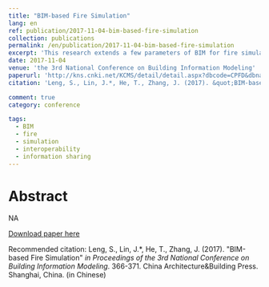 ```yaml
---
title: "BIM-based Fire Simulation"
lang: en
ref: publication/2017-11-04-bim-based-fire-simulation
collection: publications
permalink: /en/publication/2017-11-04-bim-based-fire-simulation
excerpt: 'This research extends a few parameters of BIM for fire simulation, and an algorithm to automatically generate FDS file is proposed'
date: 2017-11-04
venue: 'the 3rd National Conference on Building Information Modeling'
paperurl: 'http://kns.cnki.net/KCMS/detail/detail.aspx?dbcode=CPFD&dbname=CPFDLAST2018&filename=JGCB201711001065&v=MTc0NzJMeXJJYkxHNEg5Yk5ybzlGWmVzSkNSTkt1aGRobmo5OFRuanFxeGRFZU1PVUtyaWZadTl2SHlubFU3ek1JMXdk'
citation: 'Leng, S., Lin, J.*, He, T., Zhang, J. (2017). &quot;BIM-based Fire Simulation&quot; <i>in Proceedings of the 3rd National Conference on Building Information Modeling</i>. 366-371. China Architecture&Building Press. Shanghai, China. (in Chinese)'

comment: true
category: conference

tags: 
  - BIM
  - fire
  - simulation
  - interoperability
  - information sharing
---
```



Abstract
====

NA

[Download paper here](http://kns.cnki.net/KCMS/detail/detail.aspx?dbcode=CPFD&dbname=CPFDLAST2018&filename=JGCB201711001065&v=MTc0NzJMeXJJYkxHNEg5Yk5ybzlGWmVzSkNSTkt1aGRobmo5OFRuanFxeGRFZU1PVUtyaWZadTl2SHlubFU3ek1JMXdk)

Recommended citation: Leng, S., Lin, J.*, He, T., Zhang, J. (2017). &quot;BIM-based Fire Simulation&quot; <i>in Proceedings of the 3rd National Conference on Building Information Modeling</i>. 366-371. China Architecture&Building Press. Shanghai, China. (in Chinese)